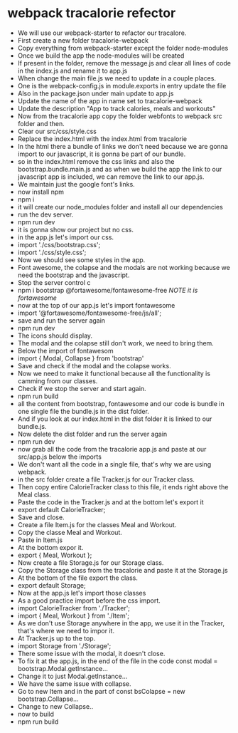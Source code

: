 # webpack tracalorie refector

- We will use our webpack-starter to refactor our tracalore.
- First create a new folder tracalorie-webpack
- Copy everything from webpack-starter except the folder node-modules
- Once we build the app the node-modules will be created
- If present in the folder, remove the message.js and clear all lines of code in the index.js and rename it to app.js
- When change the main file.js we need to update in a couple places.
- One is the webpack-config.js in module.exports in entry update the file
- Also in the package.json under main update to app.js
- Update the name of the app in name set to tracalorie-webpack
- Update the description "App to track calories, meals and workouts"
- Now from the tracalorie app copy the folder webfonts to webpack src folder and then.
- Clear our src/css/style.css
- Replace the index.html with the index.html from tracalorie
- In the html there a bundle of links we don't need because we are gonna import to our javascript, it is gonna be part of our bundle.
- so in the index.html remove the css links and also the bootstrap.bundle.main.js and as when we build the app the link to our javascript app is included, we can remove the link to our app.js.
- We maintain just the google font's links.
- now install npm
- npm i
- it will create our node_modules folder and install all our dependencies
- run the dev server.
- npm run dev
- it is gonna show our project but no css.
- in the app.js let's import our css.
- import './css/bootstrap.css';
- import './css/style.css';
- Now we should see some styles in the app.
- Font awesome, the colapse and the modals are not working because we need the bootstrap and the javascript.
- Stop the server control c
- npm i bootstrap @fortawesome/fontawesome-free _NOTE it is fortawesome_
- now at the top of our app.js let's import fontawesome
- import '@fortawesome/fontawesome-free/js/all';
- save and run the server again
- npm run dev
- The icons should display.
- The modal and the colapse still don't work, we need to bring them.
- Below the import of fontawesom
- import { Modal, Collapse } from 'bootstrap'
- Save and check if the modal and the colapse works.
- Now we need to make it functional because all the functionality is camming from our classes.
- Check if we stop the server and start again.
- npm run build
- all the content from bootstrap, fontawesome and our code is bundle in one single file the bundle.js in the dist folder.
- And if you look at our index.html in the dist folder it is linked to our bundle.js.
- Now delete the dist folder and run the server again
- npm run dev
- now grab all the code from the tracalorie app.js and paste at our src/app.js below the imports
- We don't want all the code in a single file, that's why we are using webpack.
- in the src folder create a file Tracker.js for our Tracker class.
- Then copy entire CalorieTracker class to this file, it ends right above the Meal class.
- Paste the code in the Tracker.js and at the bottom let's export it
- export default CalorieTracker;
- Save and close.
- Create a file Item.js for the classes Meal and Workout.
- Copy the classe Meal and Workout.
- Paste in Item.js
- At the bottom expor it.
- export { Meal, Workout };
- Now create a file Storage.js for our Storage class.
- Copy the Storage class from the tracalorie and paste it at the Storage.js
- At the bottom of the file export the class.
- export default Storage;
- Now at the app.js let's import those classes
- As a good practice import before the css import.
- import CalorieTracker from './Tracker';
- import { Meal, Workout } from './Item';
- As we don't use Storage anywhere in the app, we use it in the Tracker, that's where we need to impor it.
- At Tracker.js up to the top.
- import Storage from './Storage';
- There some issue with the modal, it doesn't close.
- To fix it at the app.js, in the end of the file in the code const modal = bootstrap.Modal.getInstance...
- Change it to just Modal.getInstance...
- We have the same issue with collapse.
- Go to new Item and in the part of const bsColapse = new bootstrap.Collapse...
- Change to new Collapse..
- now to build
- npm run build
